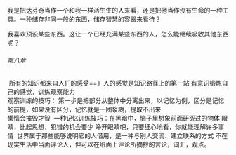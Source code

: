 我是把达芬奇当作一个和我一样活生生的人来看，还是把他当作没有生命的一种工具。一种储存非同一般的东西，储存智慧的容器来看待？

我喜欢预设某些东西。这让一个已经充满某些东西的人，怎么能继续吸收其他东西呢？



###### 第八章

​		所有的知识都来自人们的感受==》人的感觉是知识路径上的第一站
​		有意识锻炼自己的感觉，训练观察能力	
​		观察训练的技巧：
​				第一步是把部分从整体中分离出来，以记忆为例，区分是记忆的前提，如果没有区分，记忆就是一团浆糊，提取不出来	
​		懒惰会摧毁才智
​		一种记忆训练技巧：在黑暗中，脑子里想象前面研究过的物体
​		眼睛，比起思想，犯错的机会要少
​		睁开眼睛吧，只要细心地看，你就能理解许多事情
​		世界属于那些能够说明它的人
​		借用，是一种与别人交流、建立联系的方式
​		不在现实生活中当面评论人，但可以在纸面上评论所摘抄的言论，词汇，观点。